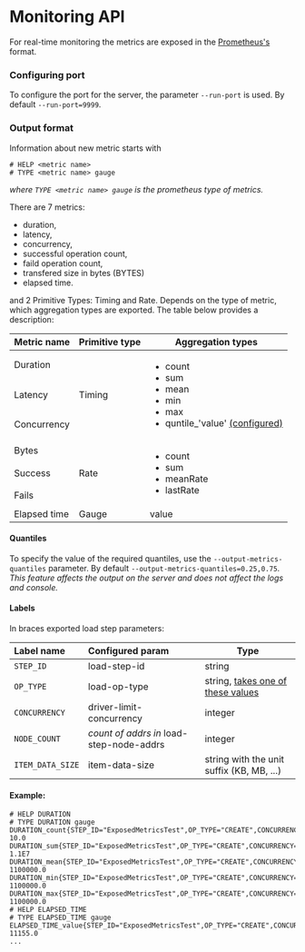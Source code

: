 # Monitoring API
For real-time monitoring the metrics are exposed in the [Prometheus's](https://github.com/prometheus/client_java) format.
### Configuring port
To configure the port for the server, the parameter `--run-port` is used. By default `--run-port=9999`.
### Output format
Information about new metric starts with
`````
# HELP <metric name>
# TYPE <metric name> gauge
`````
*where `TYPE <metric name> gauge` is the prometheus type of metrics.*

There are 7 metrics: 
- duration, 
- latency, 
- concurrency, 
- successful operation count, 
- faild operation count, 
- transfered size in bytes (BYTES)
- elapsed time.

and 2 Primitive Types: Timing and Rate. Depends on the type of metric, which aggregation types are exported. The table below provides a description:
  
  <table>
    <thead>
        <tr>
            <th>Metric name</th>
            <th>Primitive type</th>
            <th>Aggregation types</th>
        </tr>
    </thead>
    <tbody>
        <tr>
            <td>Duration</td>
            <td rowspan=3>Timing</td>
            <td rowspan=3> <ul><li>count<li>sum<li>mean<li>min<li>max<li>quntile_'value' <a href="https://github.com/emc-mongoose/mongoose/blob/BASE-1271-move-namespace-option/doc/interfaces/api/monitoring/README.md#quantiles"> (configured)<ul> </td>
        </tr>
        <tr>
            <td>Latency</td>
        </tr>
        <tr>
            <td>Concurrency</td>
        </tr>
        <tr>
            <td>Bytes</td>
            <td rowspan=3>Rate</td>
            <td rowspan=3> <ul><li>count<li>sum<li>meanRate<li>lastRate<ul> </td>
        </tr>
         <tr>
            <td>Success</td>
        </tr>
        <tr>
            <td>Fails</td>
        </tr>
        <tr>
            <td>Elapsed time</td>
            <td>Gauge</td>
            <td>value</td>
        </tr>
    </tbody>
</table>

#### Quantiles
To specify the value of the required quantiles, use the `--output-metrics-quantiles` parameter. By default `--output-metrics-quantiles=0.25,0.75`. *This feature affects the output on the server and does not affect the logs and console.*

#### Labels
In braces exported load step parameters:

|Label name|Configured param|Type|
|:---|:---|---|
|`STEP_ID`|load-step-id|string|
|`OP_TYPE`|load-op-type|string, [takes one of these values](https://github.com/emc-mongoose/mongoose/tree/master/doc/usage/load/operations/types#load-operation-types)|
|`CONCURRENCY`|driver-limit-concurrency|integer|
|`NODE_COUNT`|*count of addrs in* load-step-node-addrs|integer|
|`ITEM_DATA_SIZE`|item-data-size|string with the unit suffix (KB, MB, ...)|

#### Example:

````````````````````````````````
# HELP DURATION 
# TYPE DURATION gauge
DURATION_count{STEP_ID="ExposedMetricsTest",OP_TYPE="CREATE",CONCURRENCY="0",NODE_COUNT="1",ITEM_DATA_SIZE="10KB",} 10.0
DURATION_sum{STEP_ID="ExposedMetricsTest",OP_TYPE="CREATE",CONCURRENCY="0",NODE_COUNT="1",ITEM_DATA_SIZE="10KB",} 1.1E7
DURATION_mean{STEP_ID="ExposedMetricsTest",OP_TYPE="CREATE",CONCURRENCY="0",NODE_COUNT="1",ITEM_DATA_SIZE="10KB",} 1100000.0
DURATION_min{STEP_ID="ExposedMetricsTest",OP_TYPE="CREATE",CONCURRENCY="0",NODE_COUNT="1",ITEM_DATA_SIZE="10KB",} 1100000.0
DURATION_max{STEP_ID="ExposedMetricsTest",OP_TYPE="CREATE",CONCURRENCY="0",NODE_COUNT="1",ITEM_DATA_SIZE="10KB",} 1100000.0
# HELP ELAPSED_TIME 
# TYPE ELAPSED_TIME gauge
ELAPSED_TIME_value{STEP_ID="ExposedMetricsTest",OP_TYPE="CREATE",CONCURRENCY="0",NODE_COUNT="1",ITEM_DATA_SIZE="10KB",} 11155.0
...
``````````````````````````````````````````````````
